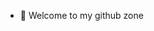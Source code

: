 - 👋 Welcome to my github zone
<!---
ww1325178/ww1325178 is a ✨ special ✨ repository because its `README.md` (this file) appears on your GitHub profile.
You can click the Preview link to take a look at your changes.
--->
